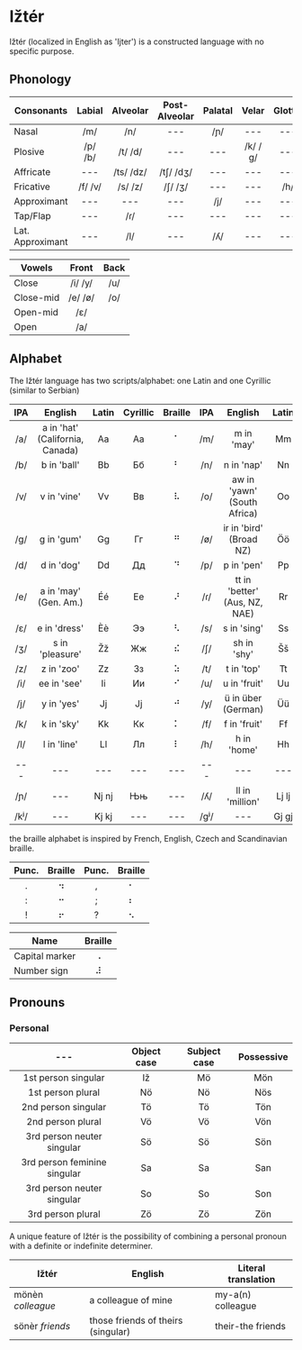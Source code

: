 # Ižtér

Ižtér (localized in English as 'Ijter') is a constructed language with no specific purpose.

## Phonology

| Consonants | Labial | Alveolar | Post-Alveolar | Palatal | Velar | Glottal |
| --- |:---:|:---:|:---:|:---:|:---:|:---:|
| Nasal | /m/ | /n/ | --- | /ɲ/ | --- | --- |
| Plosive | /p/ /b/ | /t/ /d/ | --- | --- | /k/ /ɡ/ | --- |
| Affricate | --- | /ts/ /dz/ | /tʃ/ /dʒ/ | --- | --- | --- |
| Fricative | /f/ /v/ | /s/ /z/ | /ʃ/ /ʒ/ | --- | --- | /h/ |
| Approximant | --- | --- | --- | /j/ | --- | --- |
| Tap/Flap | --- | /ɾ/ | --- | --- | --- | --- |
| Lat. Approximant | --- | /l/ | --- | /ʎ/ | --- | --- |

| Vowels | Front | Back |
| --- |:---:|:---:|
| Close | /i/ /y/ | /u/ |
| Close-mid | /e/ /ø/ | /o/ |
| Open-mid | /ɛ/ | |
| Open | /a/ |  |

## Alphabet
The Ižtér language has two scripts/alphabet: one Latin and one Cyrillic (similar to Serbian)

| IPA | English | Latin | Cyrillic | Braille | IPA | English | Latin | Cyrillic | Braille |
|:---:|:---:|:---:|:---:|:---:|:---:|:---:|:---:|:---:|:---:|
| /a/ | a in 'hat' (California, Canada) | Aa | Аа | ⠁ | /m/ | m in 'may' |Mm | Мм | ⠍ |
| /b/ | b in 'ball' | Bb | Бб | ⠃ | /n/ | n in 'nap' | Nn | Нн | ⠝ |
| /v/ | v in 'vine' | Vv | Вв | ⠧ | /o/ | aw in 'yawn' (South Africa) | Oo | Оо | ⠕ |
| /g/ | g in 'gum' | Gg | Гг | ⠛ | /ø/ | ir in 'bird' (Broad NZ) | Öö | Ӧӧ | ⠪ |
| /d/ | d in 'dog' | Dd | Дд | ⠙ | /p/ | p in 'pen' | Pp | Пп | ⠏ |
| /e/ | a in 'may' (Gen. Am.) | Éé | Ее | ⠜ | /ɾ/ | tt in 'better' (Aus, NZ, NAE) | Rr | Рр | ⠗ |
| /ɛ/ | e in 'dress' | Èè | Ээ | ⠣ | /s/ | s in 'sing' | Ss | Сс | ⠎ |
| /ʒ/ | s in 'pleasure' | Žž | Жж | ⠮ | /ʃ/ | sh in 'shy' | Šš | Шш | ⠱ |
| /z/ | z in 'zoo' | Zz | Зз | ⠵ | /t/ | t in 'top' | Tt | Тт | ⠞ |
| /i/ | ee in 'see' | Ii | Ии | ⠊ | /u/ | u in 'fruit' | Uu | Уу | ⠥ |
| /j/ | y in 'yes' | Jj | Јј | ⠚ | /y/ | ü in über (German) | Üü | Ӱӱ | ⠽ |
| /k/ | k in 'sky' | Kk | Кк | ⠅ | /f/ | f in 'fruit' | Ff | Фф | ⠋ |
| /l/ | l in 'line' | Ll | Лл | ⠇ | /h/ | h in 'home' | Hh | Һһ | ⠓ |
| --- | --- | --- | --- | --- | --- | --- | --- | --- | --- |
| /ɲ/ | --- | Nj nj | Њњ | --- | /ʎ/ | ll in 'million' | Lj lj | Љљ | --- |
| /kʲ/ | --- | Kj kj | --- | --- | /gʲ/ | --- | Gj gj | --- | --- |
the braille alphabet is inspired by French, English, Czech and Scandinavian braille.

| Punc. | Braille | Punc. | Braille |
|:---:|:---:|:---:|:---:|
| . | ⠲ | , | ⠂ |
| : | ⠒ | ; | ⠆ |
| ! | ⠖ | ? | ⠢ |

| Name | Braille |
| --- |:---:|
| Capital marker | ⠠ |
| Number sign | ⠼ |

## Pronouns

### Personal

| --- | Object case | Subject case | Possessive |
|:---:|:---:|:---:|:---:|
| 1st person singular | Iž | Mö | Mön |
| 1st person plural | Nö | Nö | Nös |
| 2nd person singular | Tö | Tö | Tön |
| 2nd person plural | Vö | Vö | Vön |
| 3rd person neuter singular | Sö | Sö | Sön |
| 3rd person feminine singular | Sa | Sa | San |
| 3rd person neuter singular | So | So | Son |
| 3rd person plural | Zö | Zö | Zön |

A unique feature of Ižtér is the possibility of combining a personal pronoun with a definite or indefinite determiner.

| Ižtér | English | Literal translation |
| --- | --- | --- |
| mönèn _colleague_ | a colleague of mine | my-a(n) colleague |
| sönèr _friends_ | those friends of theirs (singular) | their-the friends |
